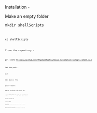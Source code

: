 <h>Installation -</h>

Make an empty folder

<code>mkdir shellScripts <code>

<code>cd shellScripts <code>

Clone the repository - 

<code>git clone https://github.com/AryamanMishra/Basic_Automation_Scripts_Shell.git <code>

Get the path - 

<code>pwd

Edit bashrc file -

<code>gedit ~/.bashrc <code>

Add the following line in the end

<code> export PATH=$PATH:"the path you copied above" <code>

Save the file and run

<code> source ~/.bashrc <code>

(Note : If the above procedure doesnt work try doing the same with .zshrc file)

Now you can run all the scripts listed inside shellScripts folder from anywhere in your file system
